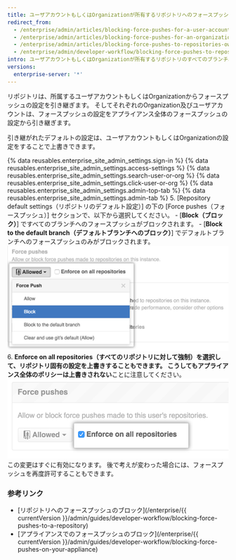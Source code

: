 ```yaml
---
title: ユーザアカウントもしくはOrganizationが所有するリポジトリへのフォースプッシュのブロック
redirect_from:
  - /enterprise/admin/articles/blocking-force-pushes-for-a-user-account/
  - /enterprise/admin/articles/blocking-force-pushes-for-an-organization/
  - /enterprise/admin/articles/blocking-force-pushes-to-repositories-owned-by-a-user-account-or-organization/
  - /enterprise/admin/developer-workflow/blocking-force-pushes-to-repositories-owned-by-a-user-account-or-organization
intro: ユーザアカウントもしくはOrganizationが所有するリポジトリのすべてのブランチ、あるいはデフォルトブランチのみに対してフォースプッシュ（`git push --force`）をブロックできます。
versions:
  enterprise-server: '*'
---
```


リポジトリは、所属するユーザアカウントもしくはOrganizationからフォースプッシュの設定を引き継ぎます。 そしてそれぞれのOrganization及びユーザアカウントは、フォースプッシュの設定をアプライアンス全体のフォースプッシュの設定から引き継ぎます。

引き継がれたデフォルトの設定は、ユーザアカウントもしくはOrganizationの設定をすることで上書きできます。

{% data reusables.enterprise_site_admin_settings.sign-in %}
{% data reusables.enterprise_site_admin_settings.access-settings %}
{% data reusables.enterprise_site_admin_settings.search-user-or-org %}
{% data reusables.enterprise_site_admin_settings.click-user-or-org %}
{% data reusables.enterprise_site_admin_settings.admin-top-tab %}
{% data reusables.enterprise_site_admin_settings.admin-tab %}
5. [Repository default settings（リポジトリのデフォルト設定）] の下の [Force pushes（フォースプッシュ）] セクションで、以下から選択してください。
    - [**Block（ブロック）**] ですべてのブランチへのフォースプッシュがブロックされます。
    - [**Block to the default branch（デフォルトブランチへのブロック）**] でデフォルトブランチへのフォースプッシュのみがブロックされます。 ![フォースプッシュのブロック](/assets/images/enterprise/site-admin-settings/user/user-block-force-pushes.png)
6. **Enforce on all repositories（すべてのリポジトリに対して強制）**を選択して、リポジトリ固有の設定を上書きすることもできます。 こうしてもアプライアンス全体のポリシーは上書き**されない**ことに注意してください。 ![Block force pushes](/assets/images/enterprise/site-admin-settings/user/user-block-all-force-pushes.png) この変更はすぐに有効になります。 後で考えが変わった場合には、フォースプッシュを再度許可することもできます。

### 参考リンク

- [リポジトリへのフォースプッシュのブロック](/enterprise/{{ currentVersion }}/admin/guides/developer-workflow/blocking-force-pushes-to-a-repository)
- [アプライアンスでのフォースプッシュのブロック](/enterprise/{{ currentVersion }}/admin/guides/developer-workflow/blocking-force-pushes-on-your-appliance)
